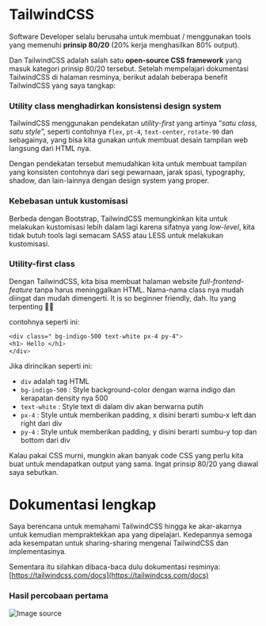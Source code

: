 # TailwindCSS
Software Developer selalu berusaha untuk membuat / menggunakan tools yang memenuhi **prinsip 80/20** (20% kerja menghasilkan 80% output).

Dan TailwindCSS adalah salah satu **open-source CSS framework** yang masuk kategori prinsip 80/20 tersebut. Setelah mempelajari dokumentasi TailwindCSS di halaman resminya, berikut adalah beberapa benefit TailwindCSS yang saya tangkap:

### Utility class menghadirkan konsistensi design system
TailwindCSS menggunakan pendekatan _utility-first_ yang artinya “_satu class, satu style_”, seperti contohnya `flex`, `pt-4`, `text-center`, `rotate-90` dan sebagainya, yang bisa kita gunakan untuk membuat desain tampilan web langsung dari HTML nya.

Dengan pendekatan tersebut memudahkan kita untuk membuat tampilan yang konsisten contohnya dari segi pewarnaan, jarak spasi, typography, shadow, dan lain-lainnya dengan design system yang proper.

### Kebebasan untuk kustomisasi
Berbeda dengan Bootstrap, TailwindCSS memungkinkan kita untuk melakukan kustomisasi lebih dalam lagi karena sifatnya yang _low-level_, kita tidak butuh tools lagi semacam SASS atau LESS untuk melakukan kustomisasi. 

### Utility-first class
Dengan TailwindCSS, kita bisa membuat halaman website _full-frontend-feature_ tanpa harus meninggalkan HTML. Nama-nama class nya mudah diingat dan mudah dimengerti. It is so beginner friendly, dah. Itu yang terpenting 👌🏻

contohnya seperti ini:
```css
<div class=" bg-indigo-500 text-white px-4 py-4">
<h1> Hello </h1>
</div>
```

Jika dirincikan seperti ini:
- `div` adalah tag HTML
- `bg-indigo-500` : Style background-color dengan warna indigo dan kerapatan density nya 500
- `text-white` : Style text di dalam div akan berwarna putih
- `px-4` : Style untuk memberikan padding, x disini berarti sumbu-x left dan right dari div
- `py-4` : Style untuk memberikan padding, y disini berarti sumbu-y top dan bottom dari div

Kalau pakai CSS murni, mungkin akan banyak code CSS yang perlu kita buat untuk mendapatkan output yang sama. Ingat prinsip 80/20 yang diawal saya sebutkan. 

# Dokumentasi lengkap
Saya berencana untuk memahami TailwindCSS hingga ke akar-akarnya untuk kemudian mempraktekkan apa yang dipelajari. Kedepannya semoga ada kesempatan untuk sharing-sharing mengenai TailwindCSS dan implementasinya.

Sementara itu silahkan dibaca-baca dulu dokumentasi resminya: 
[https://tailwindcss.com/docs](https://tailwindcss.com/docs)

### Hasil percobaan pertama

![Image source](https://user-images.githubusercontent.com/3937792/105792511-2a1c8500-5fba-11eb-92df-9945b2ab0fcf.png)